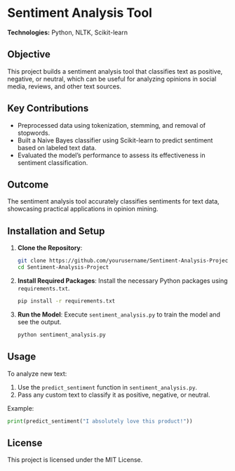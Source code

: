 
# Sentiment Analysis Tool

**Technologies:** Python, NLTK, Scikit-learn  

## Objective
This project builds a sentiment analysis tool that classifies text as positive, negative, or neutral, which can be useful for analyzing opinions in social media, reviews, and other text sources.

## Key Contributions
- Preprocessed data using tokenization, stemming, and removal of stopwords.
- Built a Naive Bayes classifier using Scikit-learn to predict sentiment based on labeled text data.
- Evaluated the model’s performance to assess its effectiveness in sentiment classification.

## Outcome
The sentiment analysis tool accurately classifies sentiments for text data, showcasing practical applications in opinion mining.

## Installation and Setup

1. **Clone the Repository**:
    ```bash
    git clone https://github.com/yourusername/Sentiment-Analysis-Project.git
    cd Sentiment-Analysis-Project
    ```

2. **Install Required Packages**:
    Install the necessary Python packages using `requirements.txt`.
    ```bash
    pip install -r requirements.txt
    ```

3. **Run the Model**:
    Execute `sentiment_analysis.py` to train the model and see the output.
    ```bash
    python sentiment_analysis.py
    ```

## Usage
To analyze new text:
1. Use the `predict_sentiment` function in `sentiment_analysis.py`.
2. Pass any custom text to classify it as positive, negative, or neutral.

Example:
```python
print(predict_sentiment("I absolutely love this product!"))
```

## License
This project is licensed under the MIT License.
